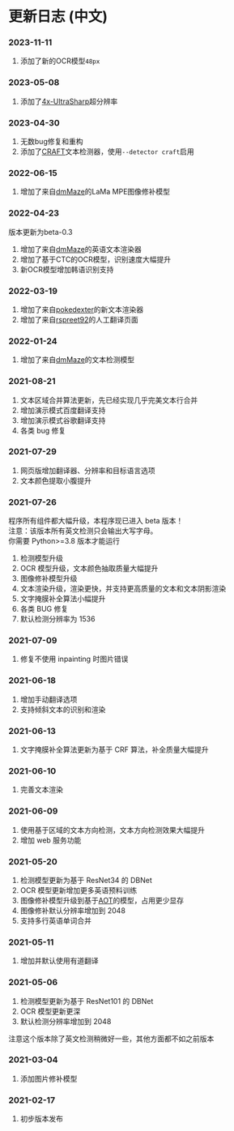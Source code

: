 # 更新日志 (中文)

### 2023-11-11

1. 添加了新的OCR模型`48px`

### 2023-05-08

1. 添加了[4x-UltraSharp](https://mega.nz/folder/qZRBmaIY#nIG8KyWFcGNTuMX_XNbJ_g)超分辨率

### 2023-04-30

1. 无数bug修复和重构
2. 添加了[CRAFT](https://github.com/clovaai/CRAFT-pytorch)文本检测器，使用`--detector craft`启用

### 2022-06-15

1. 增加了来自[dmMaze](https://github.com/dmMaze)的LaMa MPE图像修补模型

### 2022-04-23

版本更新为beta-0.3

1. 增加了来自[dmMaze](https://github.com/dmMaze)的英语文本渲染器
2. 增加了基于CTC的OCR模型，识别速度大幅提升
3. 新OCR模型增加韩语识别支持

### 2022-03-19

1. 增加了来自[pokedexter](https://github.com/pokedexter)的新文本渲染器
2. 增加了来自[rspreet92](https://github.com/rspreet92)的人工翻译页面

### 2022-01-24

1. 增加了来自[dmMaze](https://github.com/dmMaze)的文本检测模型

### 2021-08-21

1. 文本区域合并算法更新，先已经实现几乎完美文本行合并
2. 增加演示模式百度翻译支持
3. 增加演示模式谷歌翻译支持
4. 各类 bug 修复

### 2021-07-29

1. 网页版增加翻译器、分辨率和目标语言选项
2. 文本颜色提取小腹提升

### 2021-07-26

程序所有组件都大幅升级，本程序现已进入 beta 版本！ \
注意：该版本所有英文检测只会输出大写字母。\
你需要 Python>=3.8 版本才能运行

1. 检测模型升级
2. OCR 模型升级，文本颜色抽取质量大幅提升
3. 图像修补模型升级
4. 文本渲染升级，渲染更快，并支持更高质量的文本和文本阴影渲染
5. 文字掩膜补全算法小幅提升
6. 各类 BUG 修复
7. 默认检测分辨率为 1536

### 2021-07-09

1. 修复不使用 inpainting 时图片错误

### 2021-06-18

1. 增加手动翻译选项
2. 支持倾斜文本的识别和渲染

### 2021-06-13

1. 文字掩膜补全算法更新为基于 CRF 算法，补全质量大幅提升

### 2021-06-10

1. 完善文本渲染

### 2021-06-09

1. 使用基于区域的文本方向检测，文本方向检测效果大幅提升
2. 增加 web 服务功能

### 2021-05-20

1. 检测模型更新为基于 ResNet34 的 DBNet
2. OCR 模型更新增加更多英语预料训练
3. 图像修补模型升级到基于[AOT](https://arxiv.org/abs/2104.01431)的模型，占用更少显存
4. 图像修补默认分辨率增加到 2048
5. 支持多行英语单词合并

### 2021-05-11

1. 增加并默认使用有道翻译

### 2021-05-06

1. 检测模型更新为基于 ResNet101 的 DBNet
2. OCR 模型更新更深
3. 默认检测分辨率增加到 2048

注意这个版本除了英文检测稍微好一些，其他方面都不如之前版本

### 2021-03-04

1. 添加图片修补模型

### 2021-02-17

1. 初步版本发布
